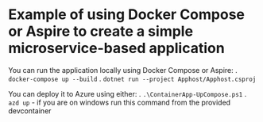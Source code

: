 # Example of using Docker Compose or Aspire to create a simple microservice-based application

You can run the application locally using Docker Compose or Aspire:
. `docker-compose up --build`
. `dotnet run --project Apphost/Apphost.csproj`

You can deploy it to Azure using either:
. `.\ContainerApp-UpCompose.ps1`
. `azd up` - if you are on windows run this command from the provided devcontainer